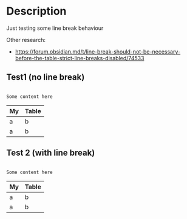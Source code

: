 # Description
Just testing some line break behaviour

Other research:
* https://forum.obsidian.md/t/line-break-should-not-be-necessary-before-the-table-strict-line-breaks-disabled/74533

## Test1 (no line break)

```

Some content here

```
| My  | Table |
| --- | ----- |
| a   | b     |
| a   | b     |


## Test 2 (with line break)

```

Some content here

```

| My  | Table |
| --- | ----- |
| a   | b     |
| a   | b     |